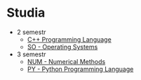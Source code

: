 # Studia
* 2 semestr
  - [C++ Programming Language](https://github.com/klaudiakor/Studia/tree/C++)
  - [SO - Operating Systems](https://github.com/klaudiakor/Studia/tree/SO)
* 3 semestr
  - [NUM - Numerical Methods](https://github.com/klaudiakor/Studia/tree/NUM)
  - [PY - Python Programming Language](https://github.com/klaudiakor/Studia/tree/PY)

